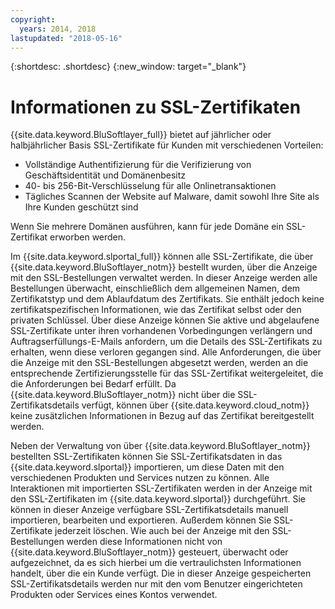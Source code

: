 ```yaml
---
copyright:
  years: 2014, 2018
lastupdated: "2018-05-16"
---
```


{:shortdesc: .shortdesc}
{:new_window: target="_blank"}

# Informationen zu SSL-Zertifikaten

{{site.data.keyword.BluSoftlayer_full}} bietet auf jährlicher oder halbjährlicher Basis SSL-Zertifikate für Kunden mit verschiedenen Vorteilen:

* Vollständige Authentifizierung für die Verifizierung von Geschäftsidentität und Domänenbesitz
* 40- bis 256-Bit-Verschlüsselung für alle Onlinetransaktionen
* Tägliches Scannen der Website auf Malware, damit sowohl Ihre Site als Ihre Kunden geschützt sind

Wenn Sie mehrere Domänen ausführen, kann für jede Domäne ein SSL-Zertifikat erworben werden.

Im {{site.data.keyword.slportal_full}} können alle SSL-Zertifikate, die über {{site.data.keyword.BluSoftlayer_notm}} bestellt wurden, über die Anzeige mit den SSL-Bestellungen verwaltet werden. In dieser Anzeige werden alle Bestellungen überwacht, einschließlich dem allgemeinen Namen, dem Zertifikatstyp und dem Ablaufdatum des Zertifikats. Sie enthält jedoch keine zertifikatspezifischen Informationen, wie das Zertifikat selbst oder den privaten Schlüssel. Über diese Anzeige können Sie aktive und abgelaufene SSL-Zertifikate unter ihren vorhandenen Vorbedingungen verlängern und Auftragserfüllungs-E-Mails anfordern, um die Details des SSL-Zertifikats zu erhalten, wenn diese verloren gegangen sind. Alle Anforderungen, die über die Anzeige mit den SSL-Bestellungen abgesetzt werden, werden an die entsprechende Zertifizierungsstelle für das SSL-Zertifikat weitergeleitet, die die Anforderungen bei Bedarf erfüllt. Da {{site.data.keyword.BluSoftlayer_notm}} nicht über die SSL-Zertifikatsdetails verfügt, können über {{site.data.keyword.cloud_notm}} keine zusätzlichen Informationen in Bezug auf das Zertifikat bereitgestellt werden.

Neben der Verwaltung von über {{site.data.keyword.BluSoftlayer_notm}} bestellten SSL-Zertifikaten können Sie SSL-Zertifikatsdaten in das {{site.data.keyword.slportal}} importieren, um diese Daten mit den verschiedenen Produkten und Services nutzen zu können. Alle Interaktionen mit importierten SSL-Zertifikaten werden in der Anzeige mit den SSL-Zertifikaten im {{site.data.keyword.slportal}} durchgeführt. Sie können in dieser Anzeige verfügbare SSL-Zertifikatsdetails manuell importieren, bearbeiten und exportieren. Außerdem können Sie SSL-Zertifikate jederzeit löschen. Wie auch bei der Anzeige mit den SSL-Bestellungen werden diese Informationen nicht von {{site.data.keyword.BluSoftlayer_notm}} gesteuert, überwacht oder aufgezeichnet, da es sich hierbei um die vertraulichsten Informationen handelt, über die ein Kunde verfügt. Die in dieser Anzeige gespeicherten SSL-Zertifikatsdetails werden nur mit den vom Benutzer eingerichteten Produkten oder Services eines Kontos verwendet.
